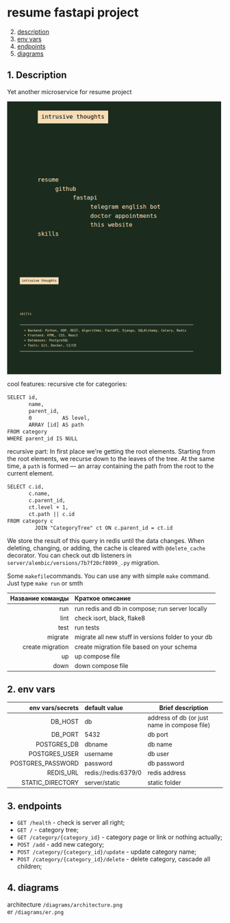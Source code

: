 # resume fastapi project

2. [description](#1-Description)
3. [env vars](#2-env-vars)
4. [endpoints](#3-endpoints)
5. [diagrams](#4-diagrams)

## 1. Description

Yet another microservice for resume project


<div style="display: flex; flex-direction: column;">
    <img src="screenshots/photo_2025-07-27_19-52-50.jpg" alt="drawing" width="500px;"/>
    <img src="screenshots/Screenshot%20from%202025-07-27%2019-53-52.png" alt="drawing" width="500px;"/>
</div>

cool features:
recursive cte for categories:

```postgresql
SELECT id,
       name,
       parent_id,
       0          AS level,
       ARRAY [id] AS path
FROM category
WHERE parent_id IS NULL
```

recursive part:
In first place we're getting the root elements.
Starting from the root elements, we recurse down to the leaves of the tree.
At the same time, a `path` is formed — an array containing the path from the root to the current element.

```postgresql
SELECT c.id,
       c.name,
       c.parent_id,
       ct.level + 1,
       ct.path || c.id
FROM category c
         JOIN "CategoryTree" ct ON c.parent_id = ct.id
```

We store the result of this query in redis until the data changes.
When deleting, changing, or adding, the cache is cleared with `@delete_cache `decorator.
You can check out db listeners in `server/alembic/versions/7b7f20cf8099_.py` migration.

Some `makefile`commands. You can use any with simple `make` command. Just type `make run` or smth

| Название команды | Краткое описание                                    |
|-----------------:|:----------------------------------------------------|
|              run | run redis and db in compose; run server locally     |
|             lint | check isort, black, flake8                          |
|             test | run tests                                           |
|          migrate | migrate all new stuff in versions folder to your db |
| create migration | create migration file based on your schema          |
|               up | up compose file                                     |
|             down | down compose file                                   |

## 2. env vars

|  env vars/secrets | default value        | Brief description                            |
|------------------:|:---------------------|----------------------------------------------|
|           DB_HOST | db                   | address of db (or just name in compose file) |
|           DB_PORT | 5432                 | db port                                      |
|       POSTGRES_DB | dbname               | db name                                      |
|     POSTGRES_USER | username             | db user                                      |
| POSTGRES_PASSWORD | password             | db password                                  |
|         REDIS_URL | redis://redis:6379/0 | redis address                                |
|  STATIC_DIRECTORY | server/static        | static folder                                |

## 3. endpoints

- `GET /health` - check is server all right;
- `GET /` - category tree;
- `GET /category/{category_id}` - category page or link or nothing actually;
- `POST /add` - add new category;
- `POST /category/{category_id}/update` - update category name;
- `POST /category/{category_id}/delete` - delete category, cascade all children;

## 4. diagrams

architecture `/diagrams/architecture.png`  
er `/diagrams/er.png`
